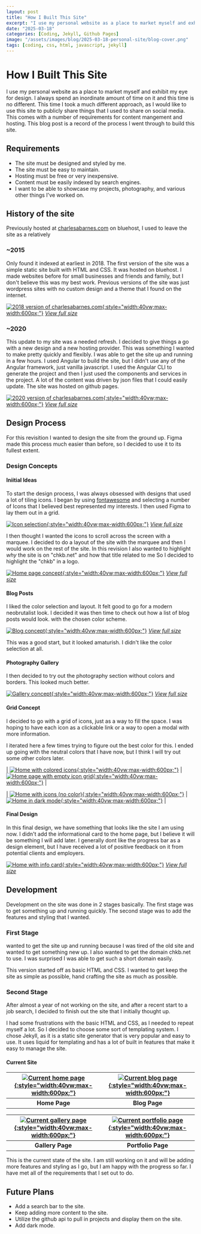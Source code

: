 ```yaml
---
layout: post
title: "How I Built This Site"
excerpt: "I use my personal website as a place to market myself and exhibit my eye for design.  I always spend an inordinate amount of time on it and this time is no different."
date: "2025-03-18"
categories: [Coding, Jekyll, Github Pages]
image: "/assets/images/blog/2025-03-18-personal-site/blog-cover.png"
tags: [coding, css, html, javascript, jekyll]
---
```


# How I Built This Site

I use my personal website as a place to market myself and exhibit my eye for design.  I always spend an inordinate amount of time on it and this time is no different. This time I took a much different approach, as I would like to use this site to publicly share things that I used to share on social media.  This comes with a number of requirements for content mangement and hosting.   This blog post is a record of the process I went through to build this site.

## Requirements

- The site must be designed and styled by me.
- The site must be easy to maintain.
- Hosting must be free or very inexpensive.
- Content must be easily indexed by search engines.
- I want to be able to showcase my projects, photography, and various other things I've worked on.

## History of the site

Previously hosted at [charlesabarnes.com](https://charlesabarnes.com) on bluehost, I used to leave the site as a relatively

### ~2015

Only found it indexed at earliest in 2018.  The first version of the site was a simple static site built with HTML and CSS.  It was hosted on bluehost. I made websites before for small businesses and friends and family, but I don't believe this was my best work. Previous versions of the site was just wordpress sites with no custom design and a theme that I found on the internet.

[![2018 version of charlesabarnes.com](/assets/images/blog/2025-03-18-personal-site/2018-charlesabarnes-com.png){:style="width:40vw;max-width:600px;"}](/assets/images/blog/2025-03-18-personal-site/2018-charlesabarnes-com.png)
*[View full size](/assets/images/blog/2025-03-18-personal-site/2018-charlesabarnes-com.png)*

### ~2020

This update to my site was a needed refresh. I decided to give things a go with a new design and a new hosting provider. This was something I wanted to make pretty quickly and flexibly.  I was able to get the site up and running in a few hours.  I used Angular to build the site, but I didn't use any of the Angular framework, just vanilla javascript.  I used the Angular CLI to generate the project and then I just used the components and services in the project. A lot of the content was driven by json files that I could easily update. The site was hosted on github pages.

[![2020 version of charlesabarnes.com](/assets/images/blog/2025-03-18-personal-site/2020-charlesabarnes-com.png){:style="width:40vw;max-width:600px;"}](/assets/images/blog/2025-03-18-personal-site/2020-charlesabarnes-com.png)
*[View full size](/assets/images/blog/2025-03-18-personal-site/2020-charlesabarnes-com.png)*

## Design Process

For this revisition I wanted to design the site from the ground up.  Figma made this process much easier than before, so I decided to use it to its fullest extent.

### Design Concepts

#### Iniitial Ideas

To start the design process, I was always obsessed with designs that used a lot of tiling icons.  I began by using [fontawesome](https://fontawesome.com/) and selecting a number of Icons that I believed best represented my interests.  I then used Figma to lay them out in a grid.

[![Icon selection](/assets/images/blog/2025-03-18-personal-site/icon%20selection.png){:style="width:40vw;max-width:600px;"}](/assets/images/blog/2025-03-18-personal-site/icon%20selection.png)
*[View full size](/assets/images/blog/2025-03-18-personal-site/icon%20selection.png)*

I then thought I wanted the icons to scroll across the screen with a marquee. I decided to do a layout of the site with the marquee and then I would work on the rest of the site.  In this revision I also wanted to highlight *why* the site is on "chkb.net" and how that title related to me So I decided to highlight the "chkb" in a logo.

[![Home page concept](/assets/images/blog/2025-03-18-personal-site/home-concept.png){:style="width:40vw;max-width:600px;"}](/assets/images/blog/2025-03-18-personal-site/home-concept.png)
*[View full size](/assets/images/blog/2025-03-18-personal-site/home-concept.png)*

#### Blog Posts

I liked the color selection and layout.  It felt good to go for a modern neobrutalist look.  I decided it was then time to check out how a list of blog posts would look. with the chosen color scheme.  

[![Blog concept](/assets/images/blog/2025-03-18-personal-site/blog-concept.png){:style="width:40vw;max-width:600px;"}](/assets/images/blog/2025-03-18-personal-site/blog-concept.png)
*[View full size](/assets/images/blog/2025-03-18-personal-site/blog-concept.png)*

This was a good start, but it looked amaturish.  I didn't like the color selection at all.

#### Photography Gallery

I then decided to try out the photography section without colors and borders.  This looked much better.

[![Gallery concept](/assets/images/blog/2025-03-18-personal-site/gallery-concept.png){:style="width:40vw;max-width:600px;"}](/assets/images/blog/2025-03-18-personal-site/gallery-concept.png)
*[View full size](/assets/images/blog/2025-03-18-personal-site/gallery-concept.png)*

#### Grid Concept

I decided to go with a grid of icons, just as a way to fill the space. I was hoping to have each icon as a clickable link or a way to open a modal with more information.

I iterated here a few times trying to figure out the best color for this.   I ended up going with the neutral colors that I have now, but I think I will try out some other colors later.

| [![Home with colored icons](/assets/images/blog/2025-03-18-personal-site/home-icon-grid.png){:style="width:40vw;max-width:600px;"}](/assets/images/blog/2025-03-18-personal-site/home-icon-grid.png) | [![Home page with empty icon grid](/assets/images/blog/2025-03-18-personal-site/icon-grid-empty.png){:style="width:40vw;max-width:600px;"}](/assets/images/blog/2025-03-18-personal-site/icon-grid-empty.png) |

| [![Home with icons (no color)](/assets/images/blog/2025-03-18-personal-site/home-icon-grid-no-color.png){:style="width:40vw;max-width:600px;"}](/assets/images/blog/2025-03-18-personal-site/home-icon-grid-no-color.png) | [![Home in dark mode](/assets/images/blog/2025-03-18-personal-site/home-dark-mode.png){:style="width:40vw;max-width:600px;"}](/assets/images/blog/2025-03-18-personal-site/home-dark-mode.png) |

#### Final Design

In this final design, we have something that looks like the site I am using now.  I didn't add the informational card to the home page, but I believe it will be something I will add later. I generally dont like the progress bar as a design element, but I have received a lot of positive feedback on it from potential clients and employers.

[![Home with info card](/assets/images/blog/2025-03-18-personal-site/home-info-card.png){:style="width:40vw;max-width:600px;"}](/assets/images/blog/2025-03-18-personal-site/home-info-card.png)
*[View full size](/assets/images/blog/2025-03-18-personal-site/home-info-card.png)*

## Development

Development on the site was done in 2 stages basically. The first stage was to get something up and running quickly.  The second stage was to add the features and styling that I wanted.

### First Stage

 wanted to get the site up and running because I was tired of the old site and wanted to get something new up.  I also wanted to get the domain chkb.net to use. I was surprised I was able to get such a short domain easily.

 This version started off as basic HTML and CSS.  I wanted to get keep the site as simple as possible, hand crafting the site as much as possible.  

### Second Stage

After almost a year of not working on the site, and after a recent start to a job search, I decided to finish out the site that I initially thought up.

I had some frustrations with the basic HTML and CSS, as I needed to repeat myself a lot.  So I decided to choose some sort of templating system.  I chose Jekyll, as it is a static site generator that is very popular and easy to use. It uses liquid for templating and has a lot of built in features that make it easy to manage the site.

#### Current Site

| [![Current home page](/assets/images/blog/2025-03-18-personal-site/current-home.png){:style="width:40vw;max-width:600px;"}](/assets/images/blog/2025-03-18-personal-site/current-home.png) | [![Current blog page](/assets/images/blog/2025-03-18-personal-site/current-blog.png){:style="width:40vw;max-width:600px;"}](/assets/images/blog/2025-03-18-personal-site/current-blog.png) |
|:---:|:---:|
| **Home Page** | **Blog Page** |

| [![Current gallery page](/assets/images/blog/2025-03-18-personal-site/current-gallery.png){:style="width:40vw;max-width:600px;"}](/assets/images/blog/2025-03-18-personal-site/current-gallery.png) | [![Current portfolio page](/assets/images/blog/2025-03-18-personal-site/current-portfolio.png){:style="width:40vw;max-width:600px;"}](/assets/images/blog/2025-03-18-personal-site/current-portfolio.png) |
|:---:|:---:|
| **Gallery Page** | **Portfolio Page** |

This is the current state of the site. I am still working on it and will be adding more features and styling as I go, but I am happy with the progress so far. I have met all of the requirements that I set out to do.

## Future Plans

- Add a search bar to the site.
- Keep adding more content to the site.
- Utilize the github api to pull in projects and display them on the site.
- Add dark mode.
